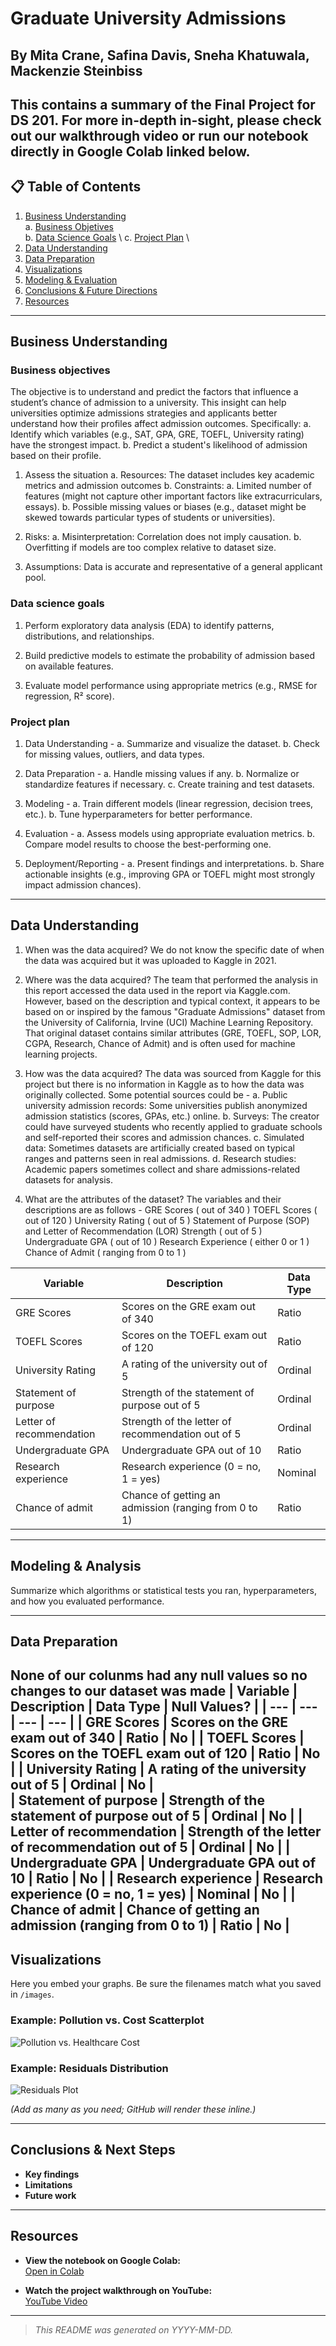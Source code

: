 # Graduate University Admissions
## By Mita Crane, Safina Davis, Sneha Khatuwala, Mackenzie Steinbiss

This contains a summary of the Final Project for DS 201. For more in-depth in-sight, please check out our walkthrough video or run our notebook directly in Google Colab linked below.
---

## 📋 Table of Contents

1. [Business Understanding](#business-understanding) \
   a. [Business Objetives](#business-objectives) \
   b. [Data Science Goals](#data-science-goals) \ 
   c. [Project Plan](#project-plan) \
3. [Data Understanding](#data-understanding)  
4. [Data Preparation](#data-preparation)
5. [Visualizations](#visualizations)
6. [Modeling & Evaluation](#modeling--evaluation)  
7. [Conclusions & Future Directions](#conclusions--future)  
8. [Resources](#resources)

---

## Business Understanding

### Business objectives
The objective is to understand and predict the factors that influence a student’s chance of admission to a university. This insight can help universities optimize admissions strategies and applicants better understand how their profiles affect admission outcomes. Specifically:
  a. Identify which variables (e.g., SAT, GPA, GRE, TOEFL, University rating) have the strongest impact.
  b. Predict a student's likelihood of admission based on their profile.

1. Assess the situation
  a. Resources: The dataset includes key academic metrics and admission outcomes
  b. Constraints:
      a. Limited number of features (might not capture other important factors like extracurriculars, essays).
      b. Possible missing values or biases (e.g., dataset might be skewed towards particular types of students or universities).

2. Risks:
   a. Misinterpretation: Correlation does not imply causation.
   b. Overfitting if models are too complex relative to dataset size.

3. Assumptions: Data is accurate and representative of a general applicant pool.

### Data science goals
1. Perform exploratory data analysis (EDA) to identify patterns, distributions, and relationships.

2. Build predictive models to estimate the probability of admission based on available features.

3. Evaluate model performance using appropriate metrics (e.g., RMSE for regression, R² score).

### Project plan
1. Data Understanding -
  a. Summarize and visualize the dataset.
  b. Check for missing values, outliers, and data types.

2. Data Preparation -
  a. Handle missing values if any.
  b. Normalize or standardize features if necessary.
  c. Create training and test datasets.

3. Modeling -
   a. Train different models (linear regression, decision trees, etc.).
   b. Tune hyperparameters for better performance.

4. Evaluation -
  a. Assess models using appropriate evaluation metrics.
  b. Compare model results to choose the best-performing one.

5. Deployment/Reporting -
  a. Present findings and interpretations.
  b. Share actionable insights (e.g., improving GPA or TOEFL might most strongly impact admission chances).

---

## Data Understanding

1. When was the data acquired?
We do not know the specific date of when the data was acquired but it was uploaded to Kaggle in 2021.

2. Where was the data acquired?
The team that performed the analysis in this report accessed the data used in the report via Kaggle.com. However, based on the description and typical context, it appears to be based on or inspired by the famous "Graduate Admissions" dataset from the University of California, Irvine (UCI) Machine Learning Repository. That original dataset contains similar attributes (GRE, TOEFL, SOP, LOR, CGPA, Research, Chance of Admit) and is often used for machine learning projects.

3. How was the data acquired?
The data was sourced from Kaggle for this project but there is no information in Kaggle as to how the data was originally collected.
Some potential sources could be -
  a. Public university admission records: Some universities publish anonymized admission statistics (scores, GPAs, etc.) online.
  b. Surveys: The creator could have surveyed students who recently applied to graduate schools and self-reported their scores and admission chances.
  c. Simulated data: Sometimes datasets are artificially created based on typical ranges and patterns seen in real admissions.
  d. Research studies: Academic papers sometimes collect and share admissions-related datasets for analysis.

4. What are the attributes of the dataset?
The variables and their descriptions are as follows -
GRE Scores ( out of 340 )
TOEFL Scores ( out of 120 )
University Rating ( out of 5 )
Statement of Purpose (SOP) and Letter of Recommendation (LOR) Strength ( out of 5 )
Undergraduate GPA ( out of 10 )
Research Experience ( either 0 or 1 )
Chance of Admit ( ranging from 0 to 1 )  

| Variable | Description | Data Type |
| --- | --- | --- |
| GRE Scores | Scores on the GRE exam out of 340 | Ratio |
| TOEFL Scores	| Scores on the TOEFL exam out of 120	| Ratio |
| University Rating	| A rating of the university out of 5	| Ordinal | 
| Statement of purpose	| Strength of the statement of purpose out of 5	| Ordinal |
| Letter of recommendation	| Strength of the letter of recommendation out of 5	| Ordinal |
| Undergraduate GPA	| Undergraduate GPA out of 10 | Ratio |
| Research experience	| Research experience (0 = no, 1 = yes) | Nominal |
| Chance of admit	| Chance of getting an admission (ranging from 0 to 1) | Ratio |
---

## Modeling & Analysis

Summarize which algorithms or statistical tests you ran, hyperparameters, and how you evaluated performance.

---


## Data Preparation
None of our colunms had any null values so no changes to our dataset was made
| Variable | Description | Data Type | Null Values? |
| --- | --- | --- | --- |
| GRE Scores | Scores on the GRE exam out of 340 | Ratio | No | 
| TOEFL Scores	| Scores on the TOEFL exam out of 120	| Ratio | No | 
| University Rating	| A rating of the university out of 5	| Ordinal | No |  
| Statement of purpose	| Strength of the statement of purpose out of 5	| Ordinal | No | 
| Letter of recommendation	| Strength of the letter of recommendation out of 5	| Ordinal | No | 
| Undergraduate GPA	| Undergraduate GPA out of 10 | Ratio | No | 
| Research experience	| Research experience (0 = no, 1 = yes) | Nominal | No | 
| Chance of admit	| Chance of getting an admission (ranging from 0 to 1) | Ratio | No | 
---

## Visualizations

Here you embed your graphs. Be sure the filenames match what you saved in `/images`.

### Example: Pollution vs. Cost Scatterplot

![Pollution vs. Healthcare Cost](images/graph1.png)

### Example: Residuals Distribution

![Residuals Plot](images/graph2.png)

*(Add as many as you need; GitHub will render these inline.)*

---

## Conclusions & Next Steps

- **Key findings**  
- **Limitations**  
- **Future work**  

---

## Resources

- **View the notebook on Google Colab:**  
  [Open in Colab](https://colab.research.google.com/drive/YourNotebookID)

- **Watch the project walkthrough on YouTube:**  
  [YouTube Video](https://youtu.be/YourVideoID)

---

> _This README was generated on YYYY-MM-DD._
